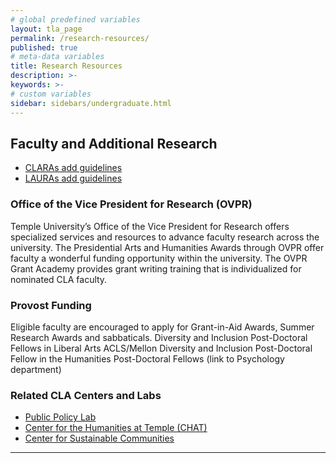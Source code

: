 ```yaml
---
# global predefined variables
layout: tla_page
permalink: /research-resources/
published: true
# meta-data variables
title: Research Resources
description: >-     
keywords: >-
# custom variables
sidebar: sidebars/undergraduate.html
---
```

## Faculty and Additional Research
- [CLARAs add guidelines]()
- [LAURAs add guidelines]()

### Office of the Vice President for Research (OVPR)

Temple University’s Office of the Vice President for Research offers specialized services and resources to advance faculty research across the university. The Presidential Arts and Humanities Awards through OVPR offer faculty a wonderful funding opportunity within the university. The OVPR Grant Academy provides grant writing training that is individualized for nominated CLA faculty.

### Provost Funding
Eligible faculty are encouraged to apply for Grant-in-Aid Awards, Summer Research Awards and sabbaticals.
Diversity and Inclusion Post-Doctoral Fellows in Liberal Arts
ACLS/Mellon Diversity and Inclusion Post-Doctoral Fellow in the Humanities
Post-Doctoral Fellows (link to Psychology department)

### Related CLA Centers and Labs
- [Public Policy Lab](http://www.cla.temple.edu/public-policy-lab/)<br>
- [Center for the Humanities at Temple (CHAT)](https://www.cla.temple.edu/center-for-the-humanities/)<br>
- [Center for Sustainable Communities](http://www.cla.temple.edu/center-for-sustainable-communities/)<br>

___
